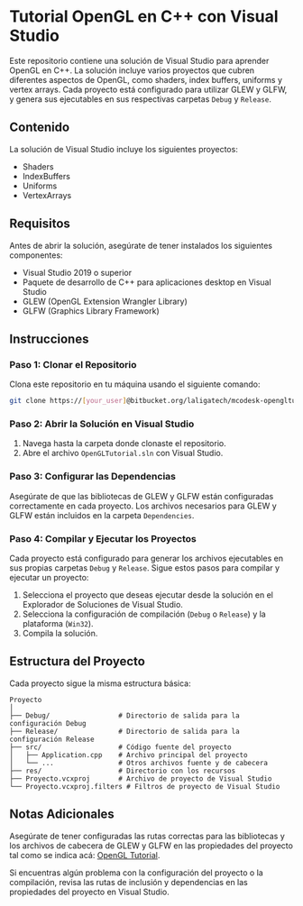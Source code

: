 
# Tutorial OpenGL en C++ con Visual Studio

Este repositorio contiene una solución de Visual Studio para aprender OpenGL en C++. La solución incluye varios proyectos que cubren diferentes aspectos de OpenGL, como shaders, index buffers, uniforms y vertex arrays. Cada proyecto está configurado para utilizar GLEW y GLFW, y genera sus ejecutables en sus respectivas carpetas `Debug` y `Release`.

## Contenido

La solución de Visual Studio incluye los siguientes proyectos:

- Shaders
- IndexBuffers
- Uniforms
- VertexArrays

## Requisitos

Antes de abrir la solución, asegúrate de tener instalados los siguientes componentes:

- Visual Studio 2019 o superior
- Paquete de desarrollo de C++ para aplicaciones desktop en Visual Studio
- GLEW (OpenGL Extension Wrangler Library)
- GLFW (Graphics Library Framework)

## Instrucciones

### Paso 1: Clonar el Repositorio

Clona este repositorio en tu máquina usando el siguiente comando:

```sh
git clone https://[your_user]@bitbucket.org/laligatech/mcodesk-opengltutorial_spt.git
```

### Paso 2: Abrir la Solución en Visual Studio

1. Navega hasta la carpeta donde clonaste el repositorio.
2. Abre el archivo `OpenGLTutorial.sln` con Visual Studio.

### Paso 3: Configurar las Dependencias

Asegúrate de que las bibliotecas de GLEW y GLFW están configuradas correctamente en cada proyecto. Los archivos necesarios para GLEW y GLFW están incluidos en la carpeta `Dependencies`.

### Paso 4: Compilar y Ejecutar los Proyectos

Cada proyecto está configurado para generar los archivos ejecutables en sus propias carpetas `Debug` y `Release`. Sigue estos pasos para compilar y ejecutar un proyecto:

1. Selecciona el proyecto que deseas ejecutar desde la solución en el Explorador de Soluciones de Visual Studio.
2. Selecciona la configuración de compilación (`Debug` o `Release`) y la plataforma (`Win32`).
3. Compila la solución.

## Estructura del Proyecto

Cada proyecto sigue la misma estructura básica:

```
Proyecto
│
├── Debug/                 # Directorio de salida para la configuración Debug
├── Release/               # Directorio de salida para la configuración Release
├── src/                   # Código fuente del proyecto
│   ├── Application.cpp    # Archivo principal del proyecto
│   └── ...                # Otros archivos fuente y de cabecera
├── res/                   # Directorio con los recursos
├── Proyecto.vcxproj       # Archivo de proyecto de Visual Studio
└── Proyecto.vcxproj.filters # Filtros de proyecto de Visual Studio
```

## Notas Adicionales

Asegúrate de tener configuradas las rutas correctas para las bibliotecas y los archivos de cabecera de GLEW y GLFW en las propiedades del proyecto tal como se indica acá: [OpenGL Tutorial](https://laliga.atlassian.net/wiki/spaces/MTS/pages/8209432586/OpenGL+Tutorial).

Si encuentras algún problema con la configuración del proyecto o la compilación, revisa las rutas de inclusión y dependencias en las propiedades del proyecto en Visual Studio.
